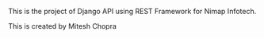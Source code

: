 This is the project of Django API using REST Framework for Nimap Infotech.

This is created by Mitesh Chopra
